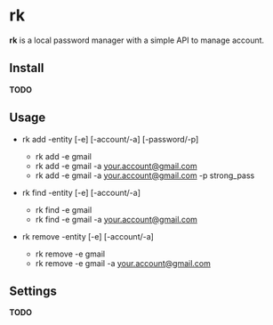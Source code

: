 # rk

**rk** is a local password manager with a simple API to manage account.

## Install

**TODO**

## Usage

* rk add -entity [-e] <entity> [-account/-a] <account> [-password/-p] <password>
  * rk add -e gmail
  * rk add -e gmail -a your.account@gmail.com
  * rk add -e gmail -a your.account@gmail.com -p strong_pass

* rk find -entity [-e] <entity> [-account/-a] <account>
  * rk find -e gmail
  * rk find -e gmail -a your.account@gmail.com

* rk remove -entity [-e] <entity> [-account/-a] <account>
  * rk remove -e gmail
  * rk remove -e gmail -a your.account@gmail.com

## Settings

**TODO**
